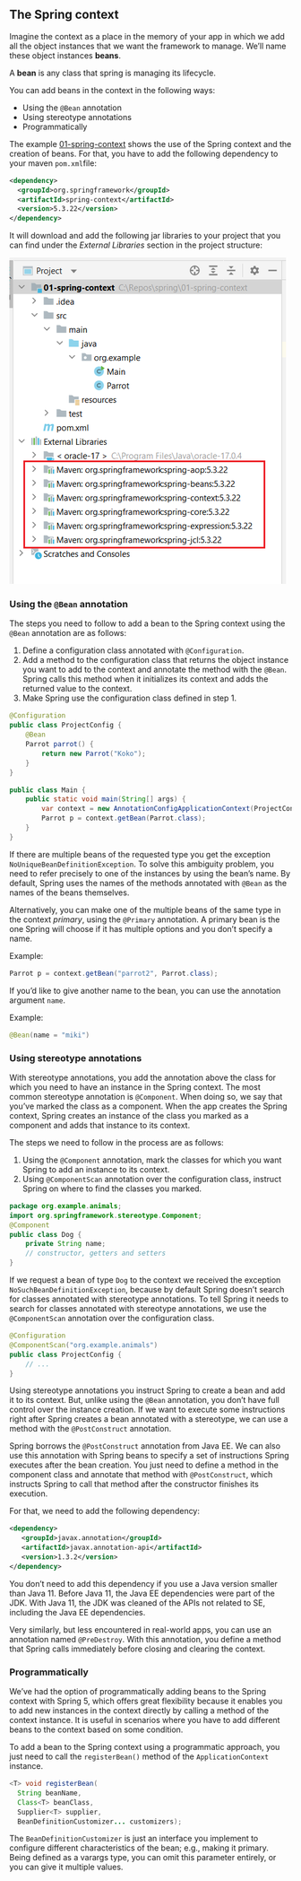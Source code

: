 ## The Spring context

Imagine the context as a place in the memory of your app in which we add all the object instances that we want the framework to manage.
We’ll name these object instances **beans**.

A **bean** is any class that spring is managing its lifecycle.

You can add beans in the context in the following ways:

* Using the `@Bean` annotation
* Using stereotype annotations
* Programmatically

The example [01-spring-context](01-spring-context/) shows the use of the Spring context and the creation of beans.
For that, you have to add the following dependency to your maven `pom.xml`file:

```xml
<dependency>
  <groupId>org.springframework</groupId>
  <artifactId>spring-context</artifactId>
  <version>5.3.22</version>
</dependency>
```

It will download and add the following jar libraries to your project that you can find under the *External Libraries* section in the project structure:

![Spring Context Dependencies](images/spring-context-dependencies.png)

### Using the `@Bean` annotation

The steps you need to follow to add a bean to the Spring context using the `@Bean` annotation are as follows:

1. Define a configuration class annotated with `@Configuration`.
2. Add a method to the configuration class that returns the object instance you want to add to the context and annotate the method with the `@Bean`.
Spring calls this method when it initializes its context and adds the returned value to the context. 
3. Make Spring use the configuration class defined in step 1.

```java
@Configuration
public class ProjectConfig {
    @Bean
    Parrot parrot() {
        return new Parrot("Koko");
    }
}    
```
```java
public class Main {
    public static void main(String[] args) {
        var context = new AnnotationConfigApplicationContext(ProjectConfig.class);
        Parrot p = context.getBean(Parrot.class);
    }
}
```

If there are multiple beans of the requested type you get the exception `NoUniqueBeanDefinitionException`.
To solve this ambiguity problem, you need to refer precisely to one of the instances by using the bean’s name. 
By default, Spring uses the names of the methods annotated with `@Bean` as the names of the beans themselves.

Alternatively, you can make one of the multiple beans of the same type in the context *primary*, using the `@Primary` annotation.
A primary bean is the one Spring will choose if it has multiple options and you don’t specify a name.

Example:
```java
Parrot p = context.getBean("parrot2", Parrot.class);
```

If you’d like to give another name to the bean, you can use the annotation argument `name`.

Example:
```java
@Bean(name = "miki")
```

### Using stereotype annotations

With stereotype annotations, you add the annotation above the class for which you need to have an instance in the Spring context.
The most common stereotype annotation is `@Component`.
When doing so, we say that you’ve marked the class as a component.
When the app creates the Spring context, Spring creates an instance of the class you marked as a component and adds that instance to its context.

The steps we need to follow in the process are as follows:

1. Using the `@Component` annotation, mark the classes for which you want Spring to add an instance to its context.
2. Using `@ComponentScan` annotation over the configuration class, instruct Spring on where to find the classes you marked.

```java
package org.example.animals;
import org.springframework.stereotype.Component;
@Component
public class Dog {
    private String name;
    // constructor, getters and setters
}
```

If we request a bean of type `Dog` to the context we received the exception `NoSuchBeanDefinitionException`, because by default Spring doesn’t search for classes annotated with stereotype annotations.
To tell Spring it needs to search for classes annotated with stereotype annotations, we use the `@ComponentScan` annotation over the configuration class.

```java
@Configuration
@ComponentScan("org.example.animals")
public class ProjectConfig {
    // ...
}
```

Using stereotype annotations you instruct Spring to create a bean and add it to its context. 
But, unlike using the `@Bean` annotation, you don’t have full control over the instance creation.
If we want to execute some instructions right after Spring creates a bean annotated with a stereotype, we can use a method with the `@PostConstruct` annotation.

Spring borrows the `@PostConstruct` annotation from Java EE. 
We can also use this annotation with Spring beans to specify a set of instructions Spring executes after the bean creation. 
You just need to define a method in the component class and annotate that method with `@PostConstruct`, which instructs Spring to call that method after the constructor finishes its execution.

For that, we need to add the following dependency:
```xml
<dependency>
   <groupId>javax.annotation</groupId>
   <artifactId>javax.annotation-api</artifactId>
   <version>1.3.2</version>
</dependency>
```

You don’t need to add this dependency if you use a Java version smaller than Java 11. 
Before Java 11, the Java EE dependencies were part of the JDK. 
With Java 11, the JDK was cleaned of the APIs not related to SE, including the Java EE dependencies.

Very similarly, but less encountered in real-world apps, you can use an annotation named `@PreDestroy`. 
With this annotation, you define a method that Spring calls immediately before closing and clearing the context.

### Programmatically

We’ve had the option of programmatically adding beans to the Spring context with Spring 5, which offers great flexibility because it enables you to add new instances in the context directly by calling a method of the context instance.
It is useful in scenarios where you have to add different beans to the context based on some condition.

To add a bean to the Spring context using a programmatic approach, you just need to call the `registerBean()` method of the `ApplicationContext` instance.

```java
<T> void registerBean(
  String beanName, 
  Class<T> beanClass, 
  Supplier<T> supplier, 
  BeanDefinitionCustomizer... customizers);
```

The `BeanDefinitionCustomizer` is just an interface you implement to configure different characteristics of the bean; e.g., making it primary.
Being defined as a varargs type, you can omit this parameter entirely, or you can give it multiple values.